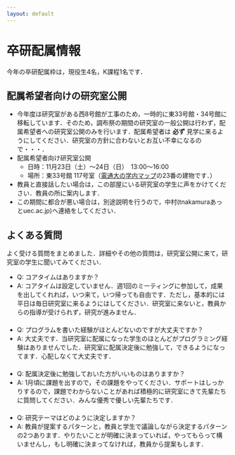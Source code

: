```yaml
---
layout: default
---
```



# 卒研配属情報
今年の卒研配属枠は，現役生4名，K課程1名です．

## 配属希望者向けの研究室公開
- 今年度は研究室がある西8号館が工事のため，一時的に東33号館・34号館に移転しています．そのため，調布祭の期間の研究室の一般公開は行わず，配属希望者への研究室公開のみを行います．配属希望者は **必ず** 見学に来るようにしてください．研究室の方針に合わないとお互い不幸になるので・・・．
- 配属希望者向け研究室公開
  - 日時：11月23日（土）〜24日（日）　13:00〜16:00
  - 場所：東33号館 117号室（[電通大の学内マップ](https://www.uec.ac.jp/about/profile/access/)の23番の建物です．）
- 教員と直接話したい場合は，この部屋にいる研究室の学生に声をかけてください．教員の所に案内します．
- この期間に都合が悪い場合は，別途説明を行うので，中村(tnakamuraあっとuec.ac.jp)へ連絡をしてください．

## よくある質問
よく受ける質問をまとめました．詳細やその他の質問は，研究室公開に来て，研究室の学生に聞いてみてください．

- Q: コアタイムはありますか？
- A: コアタイムは設定していません．週1回のミーティングに参加して，成果を出してくれれば，いつ来て，いつ帰っても自由です．ただし，基本的には平日は毎日研究室に来るようにはしてください．研究室に来ないと，教員からの指導が受けられず，研究が進みません．   
　
- Q: プログラムを書いた経験がほとんどないのですが大丈夫ですか？
- A: 大丈夫です．当研究室に配属になった学生のほとんどがプログラミング経験はありませんでした．研究室に配属決定後に勉強して，できるようになってます．心配しなくて大丈夫です．   
　
- Q: 配属決定後に勉強しておいた方がいいものはありますか？
- A: 1月頃に課題を出すので，その課題をやってください．サポートはしっかりするので，課題でわからないことがあれば積極的に研究室にきて先輩たちに質問してください．みんな優秀で優しい先輩たちです．  
　
- Q: 研究テーマはどのように決定しますか？
- A: 教員が提案するパターンと，教員と学生で議論しながら決定するパターンの2つあります．やりたいことが明確に決まっていれば，やってもらって構いませんし，もし明確に決まってなければ，教員から提案もします．
